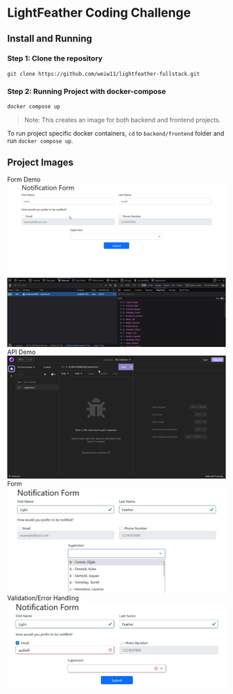 # LightFeather Coding Challenge

## Install and Running

### Step 1: Clone the repository

`git clone https://github.com/weiw11/lightfeather-fullstack.git`

### Step 2: Running Project with docker-compose

```sh
docker compose up
```

> Note: This creates an image for both backend and frontend projects.

To run project specific docker containers, `cd` to `backend/frontend` folder and run `docker compose up`.

## Project Images

Form Demo
![form-demo](.github/images/form-demo.gif)
API Demo
![api-demo](.github/images/api-demo.gif)
Form
![form](.github/images/form.jpg)
Validation/Error Handling
![form-error](.github/images/form-error.jpg)
